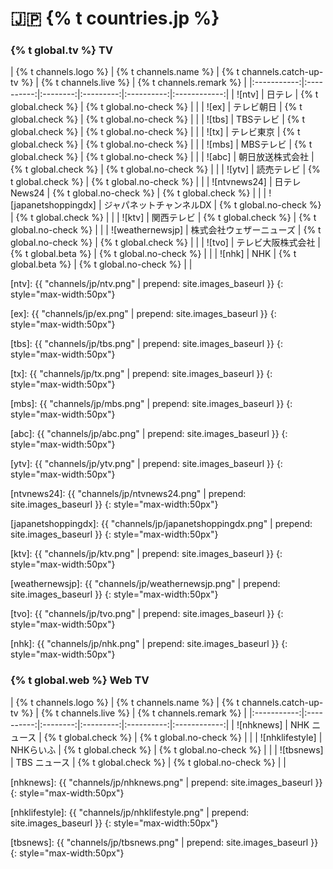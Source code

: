 # 🇯🇵 {% t countries.jp %}

### {% t global.tv %} TV

<!-- Logo - Name - Replay? - Live TV? - Remark -->

| {% t channels.logo %} | {% t channels.name %} | {% t channels.catch-up-tv %} | {% t channels.live %} | {% t channels.remark %} |
|:-----------:|:----------:|:--------:|:---------:|:----------:|:------------:|
| ![ntv] | 日テレ | {% t global.check %}  | {% t global.no-check %} | |
| ![ex] | テレビ朝日 | {% t global.check %}  | {% t global.no-check %} | |
| ![tbs] | TBSテレビ | {% t global.check %}  | {% t global.no-check %} | |
| ![tx] | テレビ東京 | {% t global.check %}  | {% t global.no-check %} | |
| ![mbs] | MBSテレビ | {% t global.check %}  | {% t global.no-check %} | |
| ![abc] | 朝日放送株式会社 | {% t global.check %}  | {% t global.no-check %} | |
| ![ytv] | 読売テレビ | {% t global.check %}  | {% t global.no-check %} | |
| ![ntvnews24] | 日テレ News24 | {% t global.no-check %}  | {% t global.check %} | |
| ![japanetshoppingdx] | ジャパネットチャンネルDX | {% t global.no-check %}  | {% t global.check %} | |
| ![ktv] | 関西テレビ | {% t global.check %}  | {% t global.no-check %} | |
| ![weathernewsjp] | 株式会社ウェザーニューズ | {% t global.no-check %}  | {% t global.check %} | |
| ![tvo] | テレビ大阪株式会社 | {% t global.beta %}  | {% t global.no-check %} | |
| ![nhk] | NHK | {% t global.beta %}  | {% t global.no-check %} | |


[ntv]: {{ "channels/jp/ntv.png" | prepend: site.images_baseurl }}
{: style="max-width:50px"}

[ex]: {{ "channels/jp/ex.png" | prepend: site.images_baseurl }}
{: style="max-width:50px"}

[tbs]: {{ "channels/jp/tbs.png" | prepend: site.images_baseurl }}
{: style="max-width:50px"}

[tx]: {{ "channels/jp/tx.png" | prepend: site.images_baseurl }}
{: style="max-width:50px"}

[mbs]: {{ "channels/jp/mbs.png" | prepend: site.images_baseurl }}
{: style="max-width:50px"}

[abc]: {{ "channels/jp/abc.png" | prepend: site.images_baseurl }}
{: style="max-width:50px"}

[ytv]: {{ "channels/jp/ytv.png" | prepend: site.images_baseurl }}
{: style="max-width:50px"}

[ntvnews24]: {{ "channels/jp/ntvnews24.png" | prepend: site.images_baseurl }}
{: style="max-width:50px"}

[japanetshoppingdx]: {{ "channels/jp/japanetshoppingdx.png" | prepend: site.images_baseurl }}
{: style="max-width:50px"}

[ktv]: {{ "channels/jp/ktv.png" | prepend: site.images_baseurl }}
{: style="max-width:50px"}

[weathernewsjp]: {{ "channels/jp/weathernewsjp.png" | prepend: site.images_baseurl }}
{: style="max-width:50px"}

[tvo]: {{ "channels/jp/tvo.png" | prepend: site.images_baseurl }}
{: style="max-width:50px"}

[nhk]: {{ "channels/jp/nhk.png" | prepend: site.images_baseurl }}
{: style="max-width:50px"}


### {% t global.web %} Web TV

<!-- Logo - Name - Replay? - Live TV? - Remark -->

| {% t channels.logo %} | {% t channels.name %} | {% t channels.catch-up-tv %} | {% t channels.live %} | {% t channels.remark %} |
|:-----------:|:----------:|:--------:|:---------:|:----------:|:------------:|
| ![nhknews] | NHK ニュース | {% t global.check %}  | {% t global.no-check %} | |
| ![nhklifestyle] | NHKらいふ | {% t global.check %}  | {% t global.no-check %} | |
| ![tbsnews] | TBS ニュース | {% t global.check %}  | {% t global.no-check %} | |


[nhknews]: {{ "channels/jp/nhknews.png" | prepend: site.images_baseurl }}
{: style="max-width:50px"}

[nhklifestyle]: {{ "channels/jp/nhklifestyle.png" | prepend: site.images_baseurl }}
{: style="max-width:50px"}

[tbsnews]: {{ "channels/jp/tbsnews.png" | prepend: site.images_baseurl }}
{: style="max-width:50px"}



